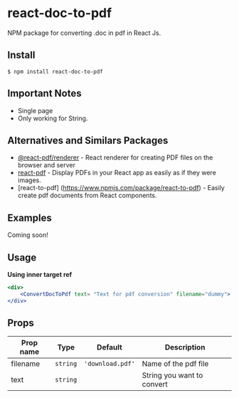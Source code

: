 # react-doc-to-pdf
NPM package for converting .doc in pdf in React Js.



## Install

```
$ npm install react-doc-to-pdf
```

## Important Notes

- Single page
- Only working for String.


## Alternatives and Similars Packages

* [@react-pdf/renderer](https://www.npmjs.com/package/@react-pdf/renderer) - React renderer for creating PDF files on the browser and server
* [react-pdf](https://www.npmjs.com/package/react-pdf) - Display PDFs in your React app as easily as if they were images.
* [react-to-pdf] (https://www.npmjs.com/package/react-to-pdf) - Easily create pdf documents from React components.


## Examples

Coming soon!

## Usage

**Using inner target ref**

```jsx
<div>
    <ConvertDocToPdf text= "Text for pdf conversion" filename="dummy">
</div>
```



## Props

|Prop name        |Type               |Default            |Description
|-----------------|-------------------|-------------------|--------------------------------
|filename         | `string`          | `'download.pdf'`  | Name of the pdf file
|text             | `string`          |                   |  String you want to convert      | 